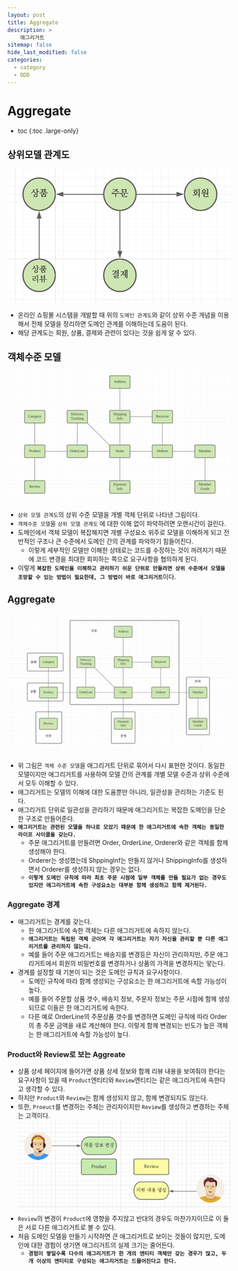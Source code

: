 ```yaml
---
layout: post
title: Aggregate
description: >
    애그리거트 
sitemap: false
hide_last_modified: false
categories:
  - category
  - DDD
---
```



# Aggregate

* toc
{:toc .large-only}

## 상위모델 관계도
![상위 모델 관계도](/assets/img/posts/ddd/주문관계.png)
- 온라인 쇼핑몰 시스템을 개발할 때 위의 `도메인 관계도`와 같이 상위 수준 개념을 이용해서 전체 모델을 정리하면 도메인 관계를 이해하는데 도움이 된다.
- 해당 관계도는 회원, 상품, 결제와 관련이 있다는 것을 쉽게 알 수 있다.

## 객체수준 모델
![객체수준모델](/assets/img/posts/ddd/개별객체수준.png)
- `상위 모델 관계도`의 상위 수준 모델을 개별 객체 단위로 나타낸 그림이다.
- `객체수준 모델`을 `상위 모델 관계도` 에 대한 이해 없이 파악하려면 오랜시간이 걸린다.
- 도메인에서 객체 모델이 복잡해지면 개별 구성요소 위주로 모델을 이해하게 되고 전반적인 구조나 큰 수준에서 도메인 간의 관계를 파악하기 힘들어진다.
  - 이렇게 세부적인 모델만 이해한 상태로는 코드를 수정하는 것이 꺼려지기 때문에 코드 변경을 최대한 회피하는 쪽으로 요구사항을 협의하게 된다.
- 이렇게 <strong>`복잡한 도메인을 이해하고 관리하기 쉬운 단위로 만들려면 상위 수준에서 모델을 조망할 수 있는 방법이 필요한데, 그 방법이 바로 애그리거트`</strong>이다.

## Aggregate
![Aggregate](/assets/img/posts/ddd/Aggregate.png)
- 위 그림은 `객체 수준 모델`을 애그리거트 단위로 묶어서 다시 표현한 것이다. 동일한 모델이지만 애그리거트를 사용하여 모델 간의 관계를 개별 모델 수준과 상위 수준에서 모두 이해할 수 있다.
- 애그리거트는 모델의 이해에 대한 도움뿐만 아니라, 일관성을 관리하는 기준도 된다.
- 애그리거트 단위로 일관성을 관리하기 때문에 애그리거트는 복잡한 도메인을 단순한 구조로 만들어준다.
- <strong>`애그리거트는 관련된 모델을 하나로 모았기 때문에 한 애그리거트에 속한 객체는 동일한 라이프 사이클을 갖는다.`</strong>
  - 주문 애그리거트를 만들려면 Order, OrderLine, Orderer와 같은 객체를 함께 생성해야 한다.
  - Orderer는 생성했는데 ShppingInf는 만들지 않거나 ShippingInfo를 생성하면서 Orderer를 생성하지 않는 경우는 없다.
  - <strong>`이렇게 도메인 규칙에 따라 최초 주문 시점에 일부 객체를 만들 필요가 없는 경우도 있지만 애그리거트에 속한 구성요소는 대부분 함께 생성하고 함께 제거된다.`</strong>

### Aggregate 경계
- 애그리거트는 경계를 갖는다.
  - 한 애그리거트에 속한 객체는 다른 애그리거트에 속하지 않는다.
  - <strong>`애그리거트는 독립된 객체 군이며 각 애그리거트는 자기 자신을 관리할 뿐 다른 애그리거트를 관리하지 않는다.`</strong>
  - 예를 들어 주문 애그리거트는 배송지를 변경등은 자신이 관리하지만, 주문 애그리거트에서 회원의 비밀번호를 변경하거나 상품의 가격을 변경하지는 앟는다.
- 경계를 설정할 때 기본이 되는 것은 도메인 규칙과 요구사항이다.
  - 도메인 규칙에 따라 함께 생성되는 구성요소는 한 애그리거트에 속할 가능성이 높다.
  - 예를 들어 주문할 상품 갯수, 배송지 정보, 주문자 정보는 주문 시점에 함께 생성되므로 이들은 한 애그리거트에 속한다.
  - 다른 예로 OrderLine의 주문상품 갯수를 변경하면 도메인 규칙에 따라 Order의 총 주문 금액을 새로 계산해야 한다. 이렇게 함께 변경되는 빈도가 높은 객체는 한 애그리거트에 속할 가능성이 높다.

### Product와 Review로 보는 Aggreate
- 상품 상세 페이지에 들어가면 상품 상세 정보와 함께 리뷰 내용을 보여줘야 한다는 요구사항이 있을 때 `Product`엔티티와 `Review`엔티티는 같은 애그리거트에 속한다고 생각할 수 있다.
- 하지만 `Product`와 `Review`는 함께 생성되지 않고, 함께 변경되지도 않는다.
- 또한, `Proeuct`를 변경하는 주체는 관리자이지만 `Review`를 생성하고 변경하는 주체는 고객이다.
![.](/assets/img/posts/ddd/Aggreate경계.png)
- `Review`의 변경이 `Product`에 영향을 주지않고 반대의 경우도 마찬가지이므로 이 둘은 서로 다른 애그리거트로 볼 수 있다.
- 처음 도메인 모델을 만들기 시작하면 큰 애그리거트로 보이는 것들이 많지만, 도메인에 대한 경험이 생기면 애그리거트의 실제 크기는 줄어든다.
  - <strong>`경험이 쌓일수록 다수의 애그리거트가 한 개의 엔티티 객체만 갖는 경우가 많고, 두 개 이상의 엔티티로 구성되는 애그리거트는 드물어진다고 한다.`</strong>